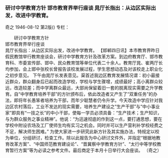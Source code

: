 ### 研讨中学教育方针  邯市教育界举行座谈  晁厅长指出：从边区实际出发，改进中学教育。
奇之
1946-08-12
第2版()
专栏：

　　研讨中学教育方针            
    邯市教育界举行座谈            
    晁厅长指出：从边区实际出发，改进中学教育。
    【邯郸四日讯】本市教育界昨日假民教馆举行教育座谈会，研讨中学教育方针及改革方案。到边府教育厅、邯市教育科、市委宣传部、邯中、民众教育馆等单位代表二十余人。教育厅晁、崔两厅长均参加，会上邯中张校长曾报告该校发展过程，学生思想动态及对该校走上职业化之初步意见。
    下午由晁厅长发表意见。渠首述我边区教育发展情况谓：初小最接近群众，群众翻身后已起而改造学校，学校与学生骤增，成绩最好；高小离群众较远，改造较差；而中学离群众最远，大部尚保留着旧一套的脱离现实需要之升学教育。自“中学教育培养干部”的方针颁布后，依此改造者又产生了“双重任务”的办法，即将年长愚笨者培养为干部，而年少聪慧者仍令升学。今天改造中学应针对我边区农村落后，工业不发达的现实需要，培养生产建设之“生产干部”与“中小事业家”即具有“一技之长”的中小干部，使每一学员必须具备：“生产技术；生产知识，与为群众服务之事业精神”。他说：“为迅速彻底的作到这一点，要打通思想，要在学校中附设农场及工厂使师生均有实习之机会。同时并可以生产营利补学校经费之不足，解决师生困难。”
    为使大家进一步研究此新方针及其实施办法，特规定以校为单位，分组研讨，检查工作。除以此报告为中心研讨文件外，并指定“根据地教育改革方案”、“中国师范教育建设论”、“晋冀察中学教育方针”、“太行中等学校教育暂行方案”等为必读之参考文件。最后商定于本月十日举行大会座谈。  （奇之）
